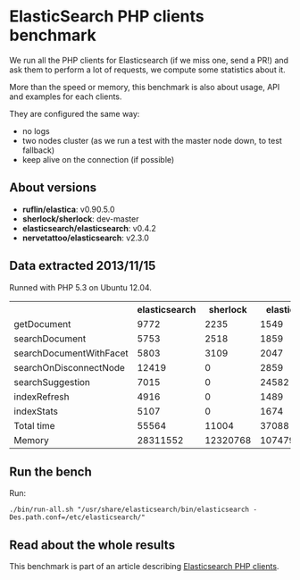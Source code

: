 ElasticSearch PHP clients benchmark
===================================

We run all the PHP clients for Elasticsearch (if we miss one, send a PR!) and ask them to perform a lot of requests,
we compute some statistics about it.

More than the speed or memory, this benchmark is also about usage, API and examples for each clients.

They are configured the same way:
- no logs
- two nodes cluster (as we run a test with the master node down, to test fallback)
- keep alive on the connection (if possible)

About versions
--------------

- **ruflin/elastica**: v0.90.5.0
- **sherlock/sherlock**: dev-master
- **elasticsearch/elasticsearch**: v0.4.2
- **nervetattoo/elasticsearch**: v2.3.0

Data extracted 2013/11/15
-------------------------

Runned with PHP 5.3 on Ubuntu 12.04.

<table>
<tr><th> </th><th>elasticsearch</th><th>sherlock</th><th>elastica</th><th>nervetattoo</th></tr>
 <tr><td>getDocument</td><td>9772</td><td>2235</td><td>1549</td><td>1109</td></tr>
 <tr><td>searchDocument</td><td>5753</td><td>2518</td><td>1859</td><td>1118</td></tr>
 <tr><td>searchDocumentWithFacet</td><td>5803</td><td>3109</td><td>2047</td><td>1057</td></tr>
 <tr><td>searchOnDisconnectNode</td><td>12419</td><td>0</td><td>2859</td><td>0</td></tr>
 <tr><td>searchSuggestion</td><td>7015</td><td>0</td><td>24582</td><td>2203</td></tr>
 <tr><td>indexRefresh</td><td>4916</td><td>0</td><td>1489</td><td>1502</td></tr>
 <tr><td>indexStats</td><td>5107</td><td>0</td><td>1674</td><td>1402</td></tr>
 <tr><td>Total time</td><td>55564</td><td>11004</td><td>37088</td><td>9844</td></tr>
 <tr><td>Memory</td><td>28311552</td><td>12320768</td><td>10747904</td><td>8388608</td></tr>
</table>

Run the bench
-------------

Run:

    ./bin/run-all.sh "/usr/share/elasticsearch/bin/elasticsearch -Des.path.conf=/etc/elasticsearch/"

Read about the whole results
----------------------------

This benchmark is part of an article describing [Elasticsearch PHP clients](http://jolicode.com/).
